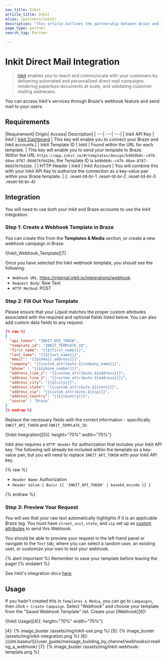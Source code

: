 ```yaml
---
nav_title: Inkit
article_title: Inkit
alias: /partners/inkit/
description: "This article outlines the partnership between Braze and Inkit, which enables you to save time and effort by automating your direct mail campaigns and bring offline customers back online."
page_type: partner
search_tag: Partner

---
```


# Inkit Direct Mail Integration

> [Inkit][1] enables you to reach and communicate with your customers by delivering automated and personalized direct mail campaigns, rendering paperless documents at scale, and validating customer mailing addresses. 

You can access Inkit's services through Braze's webhook feature and send mail to your users.

## Requirements

|Requirement| Origin| Access| Description|
| ---| ---| ---|
| Inkit API Key | Inkit | [Inkit Dashboard](https://app.inkit.io/#/account/integrations) | This key will enable you to connect your Braze and Inkit accounts.|
| Inkit Template ID | Inkit | Found within the URL for each template. | This key will enable you to send your template to Braze. <br> Within the URL `https://app.inkit.io/#/templates/design/bd9b0b8c-c47b-40ae-8787-80dd76f6d2bb`, the Template ID is `bd9b0b8c-c47b-40ae-8787-80dd76f6d2bb`. |
| HTTP Header | Inkit | Inkit Account | You will combine this with your Inkit API Key to authorize the connection as a key-value pair within your Braze template. |
{: .reset-td-br-1 .reset-td-br-2 .reset-td-br-3  .reset-td-br-4}


## Integration

You will need to use both your Inkit and Braze accounts to use the Inkit integration.

### Step 1: Create a Webhook Template in Braze

You can create this from the **Templates & Media** section, or create a new webhook campaign in Braze.

![Inkit_Webhook_Template][7]

Once you have selected the Inkit webhook template, you should see the following:

- `Webhook URL`: https://internal.inkit.io/integrations/webhook
- `Request Body`: Raw Text
- `HTTP Method`: POST

### Step 2: Fill Out Your Template

Please ensure that your Liquid matches the proper custom attributes associated with the required and optional fields listed below. You can also add custom data fields to any request.

```json
{% raw %}
{
  "api_token": "INKIT_API_TOKEN",
  "template_id": "INKIT_TEMPLATE_ID",
  "first_name": "{{${first_name}}}",
  "last_name": "{{${last_name}}}",
  "email": "{{${email_address}}}",
  "company": "{{custom_attribute.${company_name}}}",
  "phone" : "{{${phone_number}}}",
  "address_line_1": "{{custom_attribute.${address}}}",
  "address_line_2": "{{custom_attribute.${address2}}}",
  "address_city": "{{${city}}}",
  "address_state": "{{custom_attribute.${state}}}",
  "address_zip": "{{custom_attribute.${zip}}}",
  "address_country": "{{${country}}}",
  "source" : "Braze"
}
{% endraw %}
```
Replace the necessary fields with the correct information - specifically `INKIT_API_TOKEN` and `INKIT_TEMPLATE_ID`.

![Inkit Integration][5]{: height="70%" width="70%"}

Inkit also requires a `HTTP Header` for authorization that includes your Inkit API key. The following will already be included within the template as a key-value pair, but you will need to replace `INKIT_API_TOKEN` with your Inkit API key.

{% raw %}

- `Header Name`: Authorization
- `Header Value`: ``` { Basic {{ 'INKIT_API_TOKEN' | base64_encode }} } ```

{% endraw %}

### Step 3: Preview Your Request

You will see that your raw text automatically highlights if it is an applicable Braze tag. You must have `street`, `unit`, `state`, and `zip` set up as [custom attributes][3] to send this Webhook.

You should be able to preview your request in the left-hand panel or navigate to the `Test` tab, where you can select a random user, an existing user, or customize your own to test your webhook.

{% alert important %}
Remember to save your template before leaving the page!
{% endalert %}

See Inkit's integration docs [here][2].

## Usage

If you hadn't created this in `Templates & Media`, you can go to `Campaigns`, then click `+ Create Campaign`. Select "Webhook" and choose your template from the "Saved Webhook Template" list. Create your [Webhook][6]!

![Inkit Usage][4]{: height="70%" width="70%"}


[1]: https://www.inkit.com
[2]: https://help.inkit.com/hc/en-us/articles/360036546873-Braze-Inkit-Integration
[3]: {{site.baseurl}}/user_guide/data_and_analytics/custom_data/custom_attributes/#custom-attributes
[4]: {% image_buster /assets/img/inkit-use.png %}
[5]: {% image_buster /assets/img/inkit-integration.png %}
[6]: {{site.baseurl}}/user_guide/message_building_by_channel/webhooks/creating_a_webhook/
[7]: {% image_buster /assets/img/inkit-webhook-template.png %}

